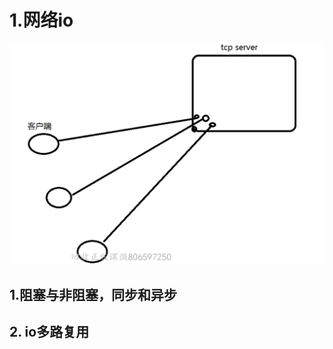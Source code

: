 #  1.网络io

<img src="2.1自研网络库.assets/1687575921016.png" alt="1687575921016" style="zoom:50%;" />

## 1.阻塞与非阻塞，同步和异步



## 2. io多路复用

 